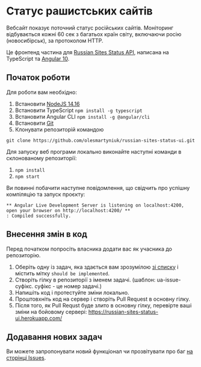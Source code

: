 ﻿# Статус рашистських сайтів

Вебсайт показує поточний статус російських сайтів. Моніторинг відбувається кожні 60 сек з багатьох країн світу, включаючи росію (новосибірськ), за протоколом HTTP. 

Це фронтенд частина для [Russian Sites Status API](https://github.com/olesmartyniuk/russian-sites-status-api), написана на TypeScript та [Angular 10](https://angular.io/).

## Початок роботи

Для роботи вам необхідно:

1. Встановити [NodeJS 14.16](https://nodejs.org/de/blog/release/v14.16.0/)
2. Встановити TypeScript `npm install -g typescript`
3. Встановити Angular CLI `npm install -g @angular/cli`
2. Встановити [Git](https://git-scm.com/) 
3. Клонувати репозиторій командою 

`git clone https://github.com/olesmartyniuk/russian-sites-status-ui.git`

Для запуску веб програми локально виконайте наступні команди в склонованому репозиторії:
1. `npm install`
2. `npm start`

Ви повинні побачити наступне повідомлення, що свідчить про успішну компіляцію та запуск проєкту:
```
** Angular Live Development Server is listening on localhost:4200, open your browser on http://localhost:4200/ **
: Compiled successfully.
```

## Внесення змін в код

Перед початком попросіть власника додати вас як учасника до репозиторію.

1. Оберіть одну із задач, яка здається вам зрозумілою [зі списку](https://github.com/olesmartyniuk/russian-sites-status-ui/issues) і містить мітку `should be implemented`.
2. Створіть гілку в репозиторії з іменем задачі. (шаблон: ua-issue-суфікс. суфікс - це номер задачі.)
3. Напишіть код і протестуйте зміни локально.
4. Проштовхніть код на сервер і створіть Pull Request в основну гілку.
5. Після того, як Pull Requst буде злито в основну гілку, перевірте ваші зміни на бойовому сервері: https://russian-sites-status-ui.herokuapp.com/

## Додавання нових задач

Ви можете запропонувати новий функціонал чи прозвітувати про баг [на сторінці Issues](https://github.com/olesmartyniuk/russian-sites-status-ui/issues).
